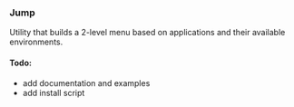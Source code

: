 ### Jump

Utility that builds a 2-level menu based on applications and their available environments.

#### Todo:

 - add documentation and examples
 - add install script

